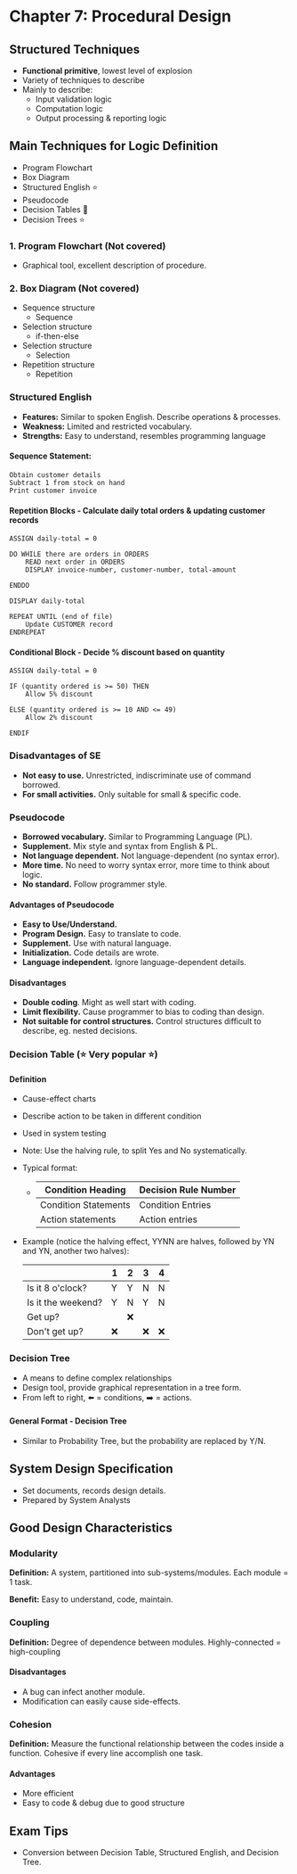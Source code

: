 # Chapter 7: Procedural Design

## Structured Techniques

- **Functional primitive**, lowest level of explosion
- Variety of techniques to describe
- Mainly to describe:
  - Input validation logic
  - Computation logic
  - Output processing & reporting logic

## Main Techniques for Logic Definition

- Program Flowchart
- Box Diagram
- Structured English :star:
- Pseudocode
- Decision Tables :star2:
- Decision Trees :star:

### 1. Program Flowchart (Not covered)

- Graphical tool, excellent description of procedure.

### 2. Box Diagram (Not covered)

- Sequence structure
  - Sequence
- Selection structure
  - if-then-else
- Selection structure
  - Selection
- Repetition structure
  - Repetition

### Structured English

- **Features:** Similar to spoken English. Describe operations & processes.
- **Weakness:** Limited and restricted vocabulary.
- **Strengths:** Easy to understand, resembles programming language

#### Sequence Statement: 

```
Obtain customer details
Subtract 1 from stock on hand
Print customer invoice
```

#### Repetition Blocks - Calculate daily total orders & updating customer records

```pseudocode
ASSIGN daily-total = 0

DO WHILE there are orders in ORDERS
	READ next order in ORDERS
	DISPLAY invoice-number, customer-number, total-amount
	
ENDDO

DISPLAY daily-total

REPEAT UNTIL (end of file)
	Update CUSTOMER record
ENDREPEAT
```

####  Conditional Block - Decide % discount based on quantity

```pseudocode
ASSIGN daily-total = 0

IF (quantity ordered is >= 50) THEN
	Allow 5% discount

ELSE (quantity ordered is >= 10 AND <= 49)
	Allow 2% discount

ENDIF
```

### Disadvantages of SE

- **Not easy to use.** Unrestricted, indiscriminate use of command borrowed.
- **For small activities.** Only suitable for small & specific code.

### Pseudocode

- **Borrowed vocabulary.** Similar to Programming Language (PL).
- **Supplement.** Mix style and syntax from English & PL.
- **Not language dependent.** Not language-dependent (no syntax error).
- **More time.** No need to worry syntax error, more time to think about logic.
- **No standard.** Follow programmer style.

#### Advantages of Pseudocode

- **Easy to Use/Understand.**
- **Program Design.** Easy to translate to code.
- **Supplement.** Use with natural language.
- **Initialization.** Code details are wrote.
- **Language independent.** Ignore language-dependent details.

#### Disadvantages

- **Double coding**. Might as well start with coding.
- **Limit flexibility.** Cause programmer to bias to coding than design.
- **Not suitable for control structures.** Control structures difficult to describe, eg. nested decisions.

### Decision Table (:star: Very popular  :star:)

#### Definition

- Cause-effect charts

- Describe action to be taken in different condition

- Used in system testing

- Note: Use the halving rule, to split Yes and No systematically.

- Typical format:

  - | Condition Heading    | Decision Rule Number |
    | -------------------- | -------------------- |
    | Condition Statements | Condition Entries    |
    | Action statements    | Action entries       |

- Example (notice the halving effect, YYNN are halves, followed by YN and YN, another two halves):

  |                    | 1    | 2    | 3    | 4    |
  | ------------------ | ---- | ---- | ---- | ---- |
  | Is it 8 o'clock?   | Y    | Y    | N    | N    |
  | Is it the weekend? | Y    | N    | Y    | N    |
  | Get up?            |      | :x:  |      |      |
  | Don't get up?      | :x:  |      | :x:  | :x:  |



### Decision Tree

- A means to define complex relationships
- Design tool, provide graphical representation in a tree form.
- From left to right, :arrow_left: = conditions, :arrow_right: = actions.

#### General Format - Decision Tree

- Similar to Probability Tree, but the probability are replaced by Y/N.

## System Design Specification

- Set documents, records design details.
- Prepared by System Analysts

## Good Design Characteristics

### Modularity

**Definition:** A system, partitioned into sub-systems/modules. Each module = 1 task.

**Benefit:** Easy to understand, code, maintain.

### Coupling

**Definition:** Degree of dependence between modules. Highly-connected = high-coupling

#### Disadvantages

- A bug can infect another module.
- Modification can easily cause side-effects.

### Cohesion

**Definition:** Measure the functional relationship between the codes inside a function.  Cohesive if every line accomplish one task.

#### Advantages

- More efficient
- Easy to code & debug due to good structure

## Exam Tips

- Conversion between Decision Table, Structured English, and Decision Tree.

